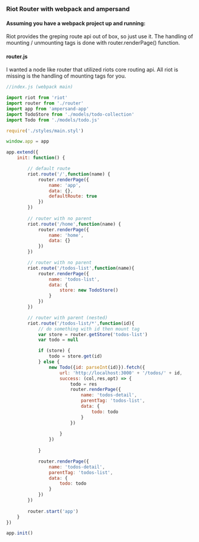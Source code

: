 ### Riot Router with webpack and ampersand

#### Assuming you have a webpack project up and running:
Riot provides the greping route api out of box, so just use it. The handling of mounting / unmounting tags is done with router.renderPage() function. 

#### router.js
I wanted a node like router that utilized riots core routing api. All riot is missing is the handling of mounting tags for you.

```javascript
//index.js (webpack main)

import riot from 'riot'
import router from './router'
import app from 'ampersand-app'
import TodoStore from './models/todo-collection'
import Todo from './models/todo.js'

require('./styles/main.styl')

window.app = app 

app.extend({
	init: function() {

		// default route
		riot.route('/',function(name) {
			router.renderPage({
				name: 'app',
				data: {},
				defaultRoute: true
			})
		})
		
		// router with no parent
		riot.route('/home',function(name) {
			router.renderPage({
				name: 'home',
				data: {}
			})
		})

		// router with no parent
		riot.route('/todos-list',function(name){
			router.renderPage({
				name: 'todos-list',
				data: {
					store: new TodoStore()
				}
			})
		})

		// router with parent (nested)
		riot.route('/todos-list/*',function(id){
			// do something with id then mount tag
			var store = router.getStore('todos-list')
			var todo = null

			if (store) {
				todo = store.get(id)
			} else {
				new Todo({id: parseInt(id)}).fetch({
					url: 'http://localhost:3000' + '/todos/' + id, 
					success: (col,res,opt) => {
						todo = res
						router.renderPage({
							name: 'todos-detail',
							parentTag: 'todos-list',
							data: {
								todo: todo
							}
						})
						
					}
				})
				
			}	

			router.renderPage({
				name: 'todos-detail',
				parentTag: 'todos-list',
				data: {
					todo: todo
				}
			})
		})
		
		router.start('app')
	}
})

app.init()
```